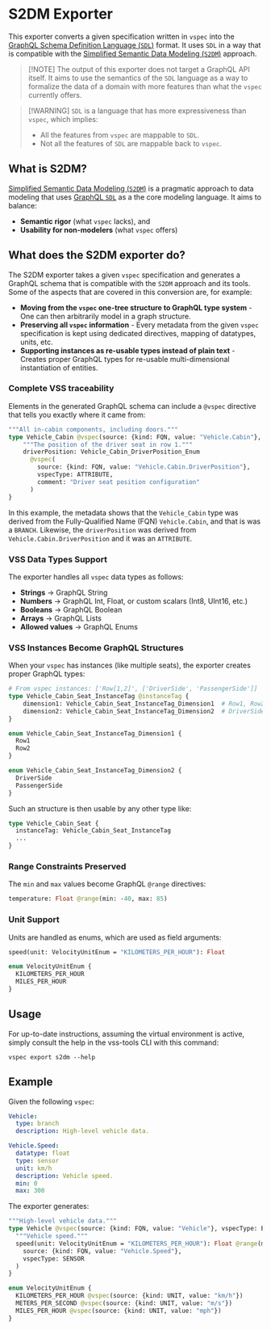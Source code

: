 # S2DM Exporter

This exporter converts a given specification written in `vspec` into the [GraphQL Schema Definition Language (`SDL`)](https://graphql.org/learn/schema/) format.
It uses `SDL` in a way that is compatible with the [Simplified Semantic Data Modeling (`S2DM`)](https://github.com/COVESA/s2dm) approach.

> [!NOTE] The output of this exporter does not target a GraphQL API itself. It aims to use the semantics of the `SDL` language as a way to formalize the data of a domain with more features than what the `vspec` currently offers.

> [!WARNING] `SDL` is a language that has more expressiveness than `vspec`, which implies:
> - All the features from `vspec` are mappable to `SDL`.
> - Not all the features of `SDL` are mappable back to `vspec`.

## What is S2DM?

[Simplified Semantic Data Modeling (`S2DM`)](https://github.com/COVESA/s2dm) is a pragmatic approach to data modeling that uses [GraphQL `SDL`](https://graphql.org/learn/schema/) as a the core modeling language.
It aims to balance:
- **Semantic rigor** (what `vspec` lacks), and
- **Usability for non-modelers** (what `vspec` offers)

## What does the S2DM exporter do?

The S2DM exporter takes a given `vspec` specification and generates a GraphQL schema that is compatible with the `S2DM` approach and its tools.
Some of the aspects that are covered in this conversion are, for example:

- **Moving from the `vspec` one-tree structure to GraphQL type system** - One can then arbitrarily model in a graph structure.
- **Preserving all `vspec` information** - Every metadata from the given `vspec` specification is kept using dedicated directives, mapping of datatypes, units, etc.
- **Supporting instances as re-usable types instead of plain text** - Creates proper GraphQL types for re-usable multi-dimensional instantiation of entities.


### Complete VSS traceability
Elements in the generated GraphQL schema can include a `@vspec` directive that tells you exactly where it came from:

```graphql
"""All in-cabin components, including doors."""
type Vehicle_Cabin @vspec(source: {kind: FQN, value: "Vehicle.Cabin"}, vspecType: BRANCH) {
    """The position of the driver seat in row 1."""
    driverPosition: Vehicle_Cabin_DriverPosition_Enum
      @vspec(
        source: {kind: FQN, value: "Vehicle.Cabin.DriverPosition"},
        vspecType: ATTRIBUTE,
        comment: "Driver seat position configuration"
      )
}
```
In this example, the metadata shows that the `Vehicle_Cabin` type was derived from the Fully-Qualified Name (FQN) `Vehicle.Cabin`, and that is was a `BRANCH`.
Likewise, the `driverPosition` was derived from `Vehicle.Cabin.DriverPosition` and it was an `ATTRIBUTE`.

### VSS Data Types Support
The exporter handles all `vspec` data types as follows:
- **Strings** → GraphQL String
- **Numbers** → GraphQL Int, Float, or custom scalars (Int8, UInt16, etc.)
- **Booleans** → GraphQL Boolean
- **Arrays** → GraphQL Lists
- **Allowed values** → GraphQL Enums

### VSS Instances Become GraphQL Structures
When your `vspec` has instances (like multiple seats), the exporter creates proper GraphQL types:

```graphql
# From vspec instances: ['Row[1,2]', ['DriverSide', 'PassengerSide']]
type Vehicle_Cabin_Seat_InstanceTag @instanceTag {
    dimension1: Vehicle_Cabin_Seat_InstanceTag_Dimension1  # Row1, Row2
    dimension2: Vehicle_Cabin_Seat_InstanceTag_Dimension2  # DriverSide, PassengerSide
}

enum Vehicle_Cabin_Seat_InstanceTag_Dimension1 {
  Row1
  Row2
}

enum Vehicle_Cabin_Seat_InstanceTag_Dimension2 {
  DriverSide
  PassengerSide
}
```
Such an structure is then usable by any other type like:
```graphql
type Vehicle_Cabin_Seat {
  instanceTag: Vehicle_Cabin_Seat_InstanceTag
  ...
}
```

### Range Constraints Preserved

The `min` and `max` values become GraphQL `@range` directives:

```graphql
temperature: Float @range(min: -40, max: 85)
```

### Unit Support
Units are handled as enums, which are used as field arguments:

```graphql
speed(unit: VelocityUnitEnum = "KILOMETERS_PER_HOUR"): Float
```
```graphql
enum VelocityUnitEnum {
  KILOMETERS_PER_HOUR
  MILES_PER_HOUR
}
```

## Usage
For up-to-date instructions, assuming the virtual environment is active, simply consult the help in the vss-tools CLI with this command:
```shell
vspec export s2dm --help
```





## Example

Given the following `vspec`:

```yaml
Vehicle:
  type: branch
  description: High-level vehicle data.

Vehicle.Speed:
  datatype: float
  type: sensor
  unit: km/h
  description: Vehicle speed.
  min: 0
  max: 300
```

The exporter generates:

```graphql
"""High-level vehicle data."""
type Vehicle @vspec(source: {kind: FQN, value: "Vehicle"}, vspecType: BRANCH) {
  """Vehicle speed."""
  speed(unit: VelocityUnitEnum = "KILOMETERS_PER_HOUR"): Float @range(min: 0, max: 300) @vspec(
    source: {kind: FQN, value: "Vehicle.Speed"},
    vspecType: SENSOR
  )
}

enum VelocityUnitEnum {
  KILOMETERS_PER_HOUR @vspec(source: {kind: UNIT, value: "km/h"})
  METERS_PER_SECOND @vspec(source: {kind: UNIT, value: "m/s"})
  MILES_PER_HOUR @vspec(source: {kind: UNIT, value: "mph"})
}
```
